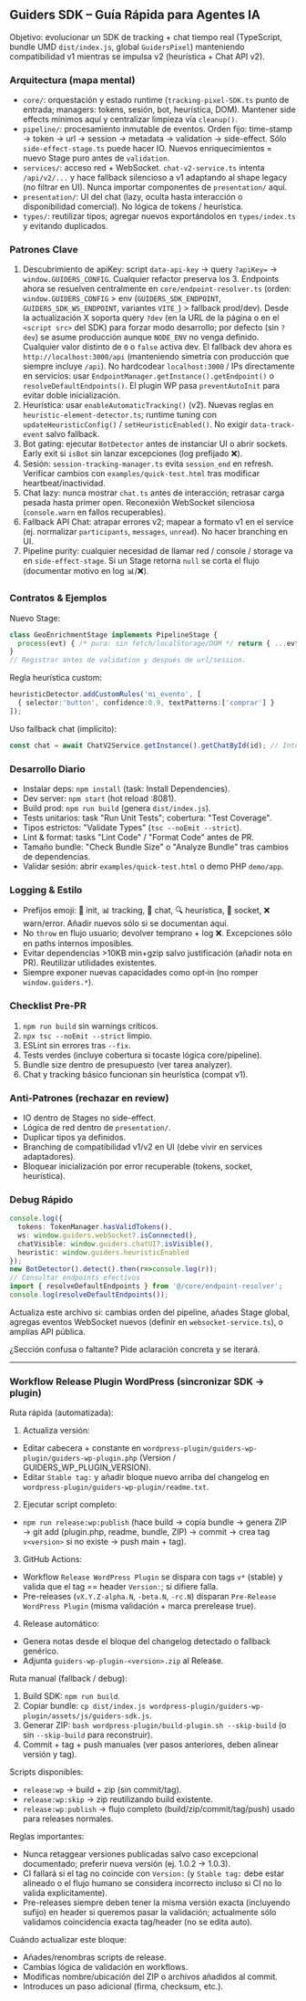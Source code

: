 ## Guiders SDK – Guía Rápida para Agentes IA
Objetivo: evolucionar un SDK de tracking + chat tiempo real (TypeScript, bundle UMD `dist/index.js`, global `GuidersPixel`) manteniendo compatibilidad v1 mientras se impulsa v2 (heurística + Chat API v2).

### Arquitectura (mapa mental)
- `core/`: orquestación y estado runtime (`tracking-pixel-SDK.ts` punto de entrada; managers: tokens, sesión, bot, heurística, DOM). Mantener side effects mínimos aquí y centralizar limpieza vía `cleanup()`.
- `pipeline/`: procesamiento inmutable de eventos. Orden fijo: time-stamp → token → url → session → metadata → validation → side-effect. Sólo `side-effect-stage.ts` puede hacer IO. Nuevos enriquecimientos = nuevo Stage puro antes de `validation`.
- `services/`: acceso red + WebSocket. `chat-v2-service.ts` intenta `/api/v2/...` y hace fallback silencioso a v1 adaptando al shape legacy (no filtrar en UI). Nunca importar componentes de `presentation/` aquí.
- `presentation/`: UI del chat (lazy, oculta hasta interacción o disponibilidad comercial). No lógica de tokens / heurística.
- `types/`: reutilizar tipos; agregar nuevos exportándolos en `types/index.ts` y evitando duplicados.

### Patrones Clave
1. Descubrimiento de apiKey: script `data-api-key` → query `?apiKey=` → `window.GUIDERS_CONFIG`. Cualquier refactor preserva los 3. Endpoints ahora se resuelven centralmente en `core/endpoint-resolver.ts` (orden: `window.GUIDERS_CONFIG` > env (`GUIDERS_SDK_ENDPOINT`, `GUIDERS_SDK_WS_ENDPOINT`, variantes `VITE_`) > fallback prod/dev). Desde la actualización X soporta query `?dev` (en la URL de la página o en el `<script src>` del SDK) para forzar modo desarrollo; por defecto (sin `?dev`) se asume producción aunque `NODE_ENV` no venga definido. Cualquier valor distinto de `0` o `false` activa dev. El fallback dev ahora es `http://localhost:3000/api` (manteniendo simetría con producción que siempre incluye `/api`). No hardcodear `localhost:3000` / IPs directamente en servicios: usar `EndpointManager.getInstance().getEndpoint()` o `resolveDefaultEndpoints()`. El plugin WP pasa `preventAutoInit` para evitar doble inicialización.
2. Heurística: usar `enableAutomaticTracking()` (v2). Nuevas reglas en `heuristic-element-detector.ts`; runtime tuning con `updateHeuristicConfig()` / `setHeuristicEnabled()`. No exigir `data-track-event` salvo fallback.
3. Bot gating: ejecutar `BotDetector` antes de instanciar UI o abrir sockets. Early exit si `isBot` sin lanzar excepciones (log prefijado ❌).
4. Sesión: `session-tracking-manager.ts` evita `session_end` en refresh. Verificar cambios con `examples/quick-test.html` tras modificar heartbeat/inactividad.
5. Chat lazy: nunca mostrar `chat.ts` antes de interacción; retrasar carga pesada hasta primer open. Reconexión WebSocket silenciosa (`console.warn` en fallos recuperables).
6. Fallback API Chat: atrapar errores v2; mapear a formato v1 en el service (ej. normalizar `participants`, `messages`, `unread`). No hacer branching en UI.
7. Pipeline purity: cualquier necesidad de llamar red / console / storage va en `side-effect-stage`. Si un Stage retorna `null` se corta el flujo (documentar motivo en log 📊/❌).

### Contratos & Ejemplos
Nuevo Stage:
```ts
class GeoEnrichmentStage implements PipelineStage {
  process(evt) { /* pura: sin fetch/localStorage/DOM */ return { ...evt, geo: {/*...*/} }; }
}
// Registrar antes de validation y después de url/session.
```
Regla heurística custom:
```ts
heuristicDetector.addCustomRules('mi_evento', [
  { selector:'button', confidence:0.9, textPatterns:['comprar'] }
]);
```
Uso fallback chat (implícito):
```ts
const chat = await ChatV2Service.getInstance().getChatById(id); // Interno: try v2 → adapt v1
```

### Desarrollo Diario
- Instalar deps: `npm install` (task: Install Dependencies).
- Dev server: `npm start` (hot reload :8081).
- Build prod: `npm run build` (genera `dist/index.js`).
- Tests unitarios: task "Run Unit Tests"; cobertura: "Test Coverage".
- Tipos estrictos: "Validate Types" (`tsc --noEmit --strict`).
- Lint & format: tasks "Lint Code" / "Format Code" antes de PR.
- Tamaño bundle: "Check Bundle Size" o "Analyze Bundle" tras cambios de dependencias.
- Validar sesión: abrir `examples/quick-test.html` o demo PHP `demo/app`.

### Logging & Estilo
- Prefijos emoji: 🚀 init, 📊 tracking, 💬 chat, 🔍 heurística, 📡 socket, ❌ warn/error. Añadir nuevos sólo si se documentan aquí.
- No `throw` en flujo usuario; devolver temprano + log ❌. Excepciones sólo en paths internos imposibles.
- Evitar dependencias >10KB min+gzip salvo justificación (añadir nota en PR). Reutilizar utilidades existentes.
- Siempre exponer nuevas capacidades como opt‑in (no romper `window.guiders.*`).

### Checklist Pre-PR
1. `npm run build` sin warnings críticos.
2. `npx tsc --noEmit --strict` limpio.
3. ESLint sin errores tras `--fix`.
4. Tests verdes (incluye cobertura si tocaste lógica core/pipeline).
5. Bundle size dentro de presupuesto (ver tarea analyzer).
6. Chat y tracking básico funcionan sin heurística (compat v1).

### Anti‑Patrones (rechazar en review)
- IO dentro de Stages no side-effect.
- Lógica de red dentro de `presentation/`.
- Duplicar tipos ya definidos.
- Branching de compatibilidad v1/v2 en UI (debe vivir en services adaptadores).
- Bloquear inicialización por error recuperable (tokens, socket, heurística).

### Debug Rápido
```ts
console.log({
  tokens: TokenManager.hasValidTokens(),
  ws: window.guiders.webSocket?.isConnected(),
  chatVisible: window.guiders.chatUI?.isVisible(),
  heuristic: window.guiders.heuristicEnabled
});
new BotDetector().detect().then(r=>console.log(r));
// Consultar endpoints efectivos
import { resolveDefaultEndpoints } from '@/core/endpoint-resolver';
console.log(resolveDefaultEndpoints());
```

Actualiza este archivo si: cambias orden del pipeline, añades Stage global, agregas eventos WebSocket nuevos (definir en `websocket-service.ts`), o amplías API pública.

¿Sección confusa o faltante? Pide aclaración concreta y se iterará.

---
### Workflow Release Plugin WordPress (sincronizar SDK → plugin)
Ruta rápida (automatizada):
1. Actualiza versión:
  - Editar cabecera + constante en `wordpress-plugin/guiders-wp-plugin/guiders-wp-plugin.php` (Version / GUIDERS_WP_PLUGIN_VERSION).
  - Editar `Stable tag:` y añadir bloque nuevo arriba del changelog en `wordpress-plugin/guiders-wp-plugin/readme.txt`.
2. Ejecutar script completo:
  - `npm run release:wp:publish` (hace build → copia bundle → genera ZIP → git add (plugin.php, readme, bundle, ZIP) → commit → crea tag `v<version>` si no existe → push main + tag).
3. GitHub Actions:
  - Workflow `Release WordPress Plugin` se dispara con tags `v*` (stable) y valida que el tag == header `Version:`; si difiere falla.
  - Pre-releases (`vX.Y.Z-alpha.N`, `-beta.N`, `-rc.N`) disparan `Pre-Release WordPress Plugin` (misma validación + marca prerelease true).
4. Release automático:
  - Genera notas desde el bloque del changelog detectado o fallback genérico.
  - Adjunta `guiders-wp-plugin-<version>.zip` al Release.

Ruta manual (fallback / debug):
1. Build SDK: `npm run build`.
2. Copiar bundle: `cp dist/index.js wordpress-plugin/guiders-wp-plugin/assets/js/guiders-sdk.js`.
3. Generar ZIP: `bash wordpress-plugin/build-plugin.sh --skip-build` (o sin `--skip-build` para reconstruir).
4. Commit + tag + push manuales (ver pasos anteriores, deben alinear versión y tag).

Scripts disponibles:
- `release:wp` → build + zip (sin commit/tag).
- `release:wp:skip` → zip reutilizando build existente.
- `release:wp:publish` → flujo completo (build/zip/commit/tag/push) usado para releases normales.

Reglas importantes:
- Nunca retaggear versiones publicadas salvo caso excepcional documentado; preferir nueva versión (ej. 1.0.2 → 1.0.3).
- CI fallará si el tag no coincide con `Version:` (y `Stable tag:` debe estar alineado o el flujo humano se considera incorrecto incluso si CI no lo valida explícitamente).
- Pre-releases siempre deben tener la misma versión exacta (incluyendo sufijo) en header si queremos pasar la validación; actualmente sólo validamos coincidencia exacta tag/header (no se edita auto).

Cuándo actualizar este bloque:
- Añades/renombras scripts de release.
- Cambias lógica de validación en workflows.
- Modificas nombre/ubicación del ZIP o archivos añadidos al commit.
- Introduces un paso adicional (firma, checksum, etc.).